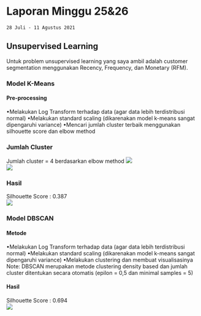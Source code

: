 

# Laporan Minggu 25&26

    28 Juli - 11 Agustus 2021
## Unsupervised Learning
Untuk problem unsupervised learning yang saya ambil adalah customer segmentation menggunakan Recency, Frequency, dan Monetary (RFM).

### Model K-Means
#### Pre-processing
•Melakukan Log Transform terhadap data (agar data lebih  terdistribusi normal)
•Melakukan standard scaling (dikarenakan model k-means sangat dipengaruhi variance)
•Mencari  jumlah cluster terbaik  menggunakan silhouette score dan elbow method  
### Jumlah Cluster
Jumlah cluster = 4 berdasarkan elbow method
**![](https://lh5.googleusercontent.com/rmLABq3fbwM3yTl8Dnxh0ecSto92b-ylshC2ElEKH2kfec2ubOnSbyEC7tWRWPgh-7QzvldFT87bKJ4dzjzkLlVgqYeCbOrasKoNiHqWKP4d_xnuGwMQiCmZGtZePg4Q0fDms7cQ=s0)**  
**![](https://lh4.googleusercontent.com/nKYF696HkiGao_blEi-PT4bIGDvjucgVCxiCV69b47BUDviZOXmOA279JCtftVJk5IoOOIFVrJVKiDkZP548aWosOsyBECCHPr5PbpXb7FY9Jgo1Efr0-MDlFbCA3ahwij2DLVYi=s0)**  
### Hasil
Silhouette Score : 0.387  
**![](https://lh5.googleusercontent.com/SJ8E140G-C4iiAeMT4cGWphoK-2gOqCZpfUyoRG6-9Scy0zzg7mCmyiCht4HwlUy_BMQTvMMOiWtzYLe0gPXxWZuVu59scIbWpP1-WOy8145fvkl0GSXwv_ZuBqoFVfPeUcwoRql=s0)**  
### Model DBSCAN
#### Metode
•Melakukan Log Transform terhadap data (agar data lebih  terdistribusi normal)
•Melakukan standard scaling (dikarenakan model k-means sangat dipengaruhi variance)
•Melakukan clustering dan membuat  visualisasinya
Note: DBSCAN merupakan  metode clustering density based dan jumlah cluster ditentukan  secara  otomatis (epilon = 0,5 dan minimal samples = 5)  
#### Hasil  
Silhouette Score : 0.694  
**![](https://lh5.googleusercontent.com/ZzzeenluPcsEzlofqxQwtTzYpJIGZCvDEX269wscSdpmBQfZZS0d0HxP92cfkQ5wKhUhubjhBLUWSNz2rMPHhZzNFZ4VYVjFkwpGtdd_oqqKYngyEz2_hmRkqL21SRlRZNmRSp4d=s0)**  



